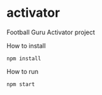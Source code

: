 # activator
Football Guru Activator project

How to install

    npm install

How to run
    
    npm start

